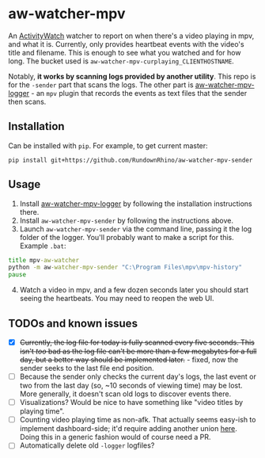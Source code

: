 # aw-watcher-mpv
An [ActivityWatch](https://github.com/ActivityWatch/activitywatch) watcher to report on when there's a video playing in mpv, and what it is.
Currently, only provides heartbeat events with the video's title and filename. This is enough to see what you watched and for how long.
The bucket used is `aw-watcher-mpv-curplaying_CLIENTHOSTNAME`.

Notably, **it works by scanning logs provided by another utility**. This repo is for the `-sender` part that scans the logs. The other part is [aw-watcher-mpv-logger](https://github.com/RundownRhino/aw-watcher-mpv-logger) - an `mpv` plugin that records the events as text files that the sender then scans.

## Installation
Can be installed with `pip`. For example, to get current master:
```
pip install git+https://github.com/RundownRhino/aw-watcher-mpv-sender
```

## Usage
1. Install [aw-watcher-mpv-logger](https://github.com/RundownRhino/aw-watcher-mpv-logger) by following the installation instructions there.
2. Install `aw-watcher-mpv-sender` by following the instructions above.
3. Launch `aw-watcher-mpv-sender` via the command line, passing it the log folder of the logger. You'll probably want to make a script for this. Example `.bat`:
```bat
title mpv-aw-watcher
python -m aw-watcher-mpv-sender "C:\Program Files\mpv\mpv-history"
pause
```
4. Watch a video in mpv, and a few dozen seconds later you should start seeing the heartbeats. You may need to reopen the web UI.

## TODOs and known issues
- [X] ~~Currently, the log file for today is fully scanned every five seconds. This isn't *too* bad as the log file can't be more than a few megabytes for a full day, but a better way should be implemented later.~~ - fixed, now the sender seeks to the last file end position.
- [ ] Because the sender only checks the current day's logs, the last event or two from the last day (so, ~10 seconds of viewing time) may be lost. More generally, it doesn't scan old logs to discover events there.
- [ ] Visualizations? Would be nice to have something like "video titles by playing time".
- [ ] Counting video playing time as non-afk. That actually seems easy-ish to implement dashboard-side; it'd require adding another union [here](https://github.com/ActivityWatch/aw-webui/blob/74778e06d2ad702ff3e60582f28b3fda043f0488/src/queries.ts#L124-L130). Doing this in a generic fashion would of course need a PR.
- [ ] Automatically delete old `-logger` logfiles?
